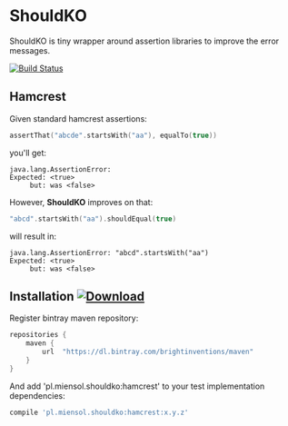 # ShouldKO 

ShouldKO is tiny wrapper around assertion libraries to improve the error messages.

[![Build Status](https://travis-ci.org/miensol/shouldko.svg?branch=master)](https://travis-ci.org/miensol/shouldko)

## Hamcrest

Given standard hamcrest assertions:

```kotlin
assertThat("abcde".startsWith("aa"), equalTo(true))
``` 

you'll get:

```
java.lang.AssertionError: 
Expected: <true>
     but: was <false>
``` 

However, **ShouldKO** improves on that:

```kotlin
"abcd".startsWith("aa").shouldEqual(true)
```

will result in:

```
java.lang.AssertionError: "abcd".startsWith("aa") 
Expected: <true>
     but: was <false>
```

## Installation [![Download](https://api.bintray.com/packages/brightinventions/maven/shouldko/images/download.svg) ](https://bintray.com/brightinventions/maven/shouldko/_latestVersion)
                


Register bintray maven repository:

```groovy
repositories {
    maven {
        url  "https://dl.bintray.com/brightinventions/maven" 
    }
}
```

And add 'pl.miensol.shouldko:hamcrest' to your test implementation dependencies:

```groovy
compile 'pl.miensol.shouldko:hamcrest:x.y.z'
```


